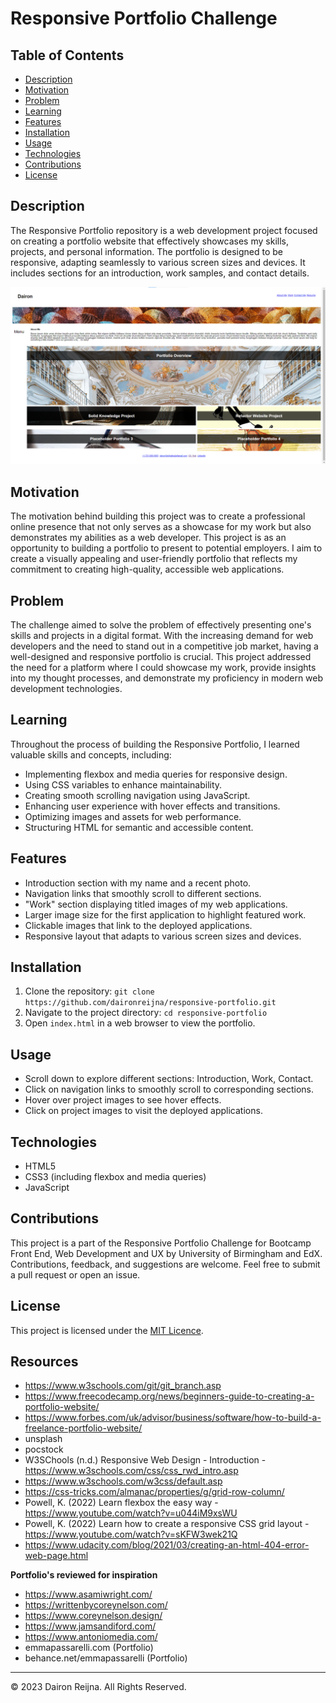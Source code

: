 # Responsive Portfolio Challenge

## Table of Contents

- [Description](#description)
- [Motivation](#motivation)
- [Problem](#problem)
- [Learning](#learning)
- [Features](#features)
- [Installation](#installation)
- [Usage](#usage)
- [Technologies](#technologies)
- [Contributions](#contributions)
- [License](#license)

## Description

The Responsive Portfolio repository is a web development project focused on creating a portfolio website that effectively showcases my skills, projects, and personal information. The portfolio is designed to be responsive, adapting seamlessly to various screen sizes and devices. It includes sections for an introduction, work samples, and contact details.

![Screenshot](./images/Screenshot.png)

## Motivation

The motivation behind building this project was to create a professional online presence that not only serves as a showcase for my work but also demonstrates my abilities as a web developer. This project is as an opportunity to building a portfolio to present to potential employers. I aim to create a visually appealing and user-friendly portfolio that reflects my commitment to creating high-quality, accessible web applications.

## Problem

The challenge aimed to solve the problem of effectively presenting one's skills and projects in a digital format. With the increasing demand for web developers and the need to stand out in a competitive job market, having a well-designed and responsive portfolio is crucial. This project addressed the need for a platform where I could showcase my work, provide insights into my thought processes, and demonstrate my proficiency in modern web development technologies.

## Learning

Throughout the process of building the Responsive Portfolio, I learned valuable skills and concepts, including:

- Implementing flexbox and media queries for responsive design.
- Using CSS variables to enhance maintainability.
- Creating smooth scrolling navigation using JavaScript.
- Enhancing user experience with hover effects and transitions.
- Optimizing images and assets for web performance.
- Structuring HTML for semantic and accessible content.

## Features

- Introduction section with my name and a recent photo.
- Navigation links that smoothly scroll to different sections.
- "Work" section displaying titled images of my web applications.
- Larger image size for the first application to highlight featured work.
- Clickable images that link to the deployed applications.
- Responsive layout that adapts to various screen sizes and devices.

## Installation

1. Clone the repository: `git clone https://github.com/daironreijna/responsive-portfolio.git`
2. Navigate to the project directory: `cd responsive-portfolio`
3. Open `index.html` in a web browser to view the portfolio.

## Usage

- Scroll down to explore different sections: Introduction, Work, Contact.
- Click on navigation links to smoothly scroll to corresponding sections.
- Hover over project images to see hover effects.
- Click on project images to visit the deployed applications.

## Technologies

- HTML5
- CSS3 (including flexbox and media queries)
- JavaScript

## Contributions

This project is a part of the Responsive Portfolio Challenge for Bootcamp Front End, Web Development and UX by University of Birmingham and EdX. Contributions, feedback, and suggestions are welcome. Feel free to submit a pull request or open an issue.

## License

This project is licensed under the [MIT Licence](./LICENSE).

## Resources
- https://www.w3schools.com/git/git_branch.asp
- https://www.freecodecamp.org/news/beginners-guide-to-creating-a-portfolio-website/
- https://www.forbes.com/uk/advisor/business/software/how-to-build-a-freelance-portfolio-website/
- unsplash
- pocstock
- W3SChools (n.d.) Responsive Web Design - Introduction - https://www.w3schools.com/css/css_rwd_intro.asp
- https://www.w3schools.com/w3css/default.asp
- https://css-tricks.com/almanac/properties/g/grid-row-column/
- Powell, K. (2022) Learn flexbox the easy way - https://www.youtube.com/watch?v=u044iM9xsWU
- Powell, K. (2022) Learn how to create a responsive CSS grid layout - https://www.youtube.com/watch?v=sKFW3wek21Q
- https://www.udacity.com/blog/2021/03/creating-an-html-404-error-web-page.html

**Portfolio's reviewed for inspiration**
- https://www.asamiwright.com/
- https://writtenbycoreynelson.com/
- https://www.coreynelson.design/
- https://www.jamsandiford.com/
- https://www.antoniomedia.com/
- emmapassarelli.com (Portfolio)
- behance.net/emmapassarelli (Portfolio)

---

© 2023 Dairon Reijna. All Rights Reserved.
